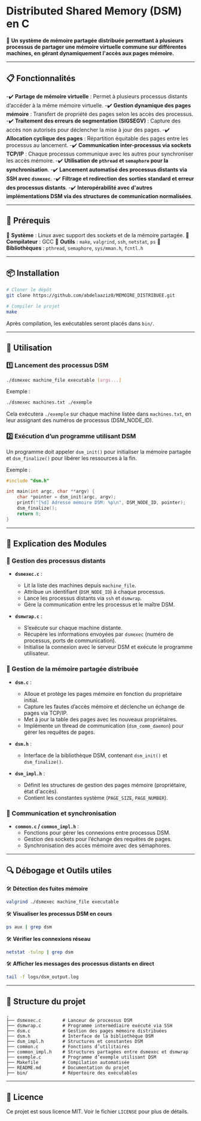 # Distributed Shared Memory (DSM) en C

📢 **Un système de mémoire partagée distribuée permettant à plusieurs processus de partager une mémoire virtuelle commune sur différentes machines, en gérant dynamiquement l'accès aux pages mémoire.**

---

## 📋 Fonctionnalités
-✔️ **Partage de mémoire virtuelle** : Permet à plusieurs processus distants d’accéder à la même mémoire virtuelle.
-✔️ **Gestion dynamique des pages mémoire** : Transfert de propriété des pages selon les accès des processus.
-✔️ **Traitement des erreurs de segmentation (SIGSEGV)** : Capture des accès non autorisés pour déclencher la mise à jour des pages.
-✔️ **Allocation cyclique des pages** : Répartition équitable des pages entre les processus au lancement.
-✔️ **Communication inter-processus via sockets TCP/IP** : Chaque processus communique avec les autres pour synchroniser les accès mémoire.
-✔️ **Utilisation de `pthread` et `semaphore` pour la synchronisation**.
-✔️ **Lancement automatisé des processus distants via SSH avec `dsmexec`**.
-✔️ **Filtrage et redirection des sorties standard et erreur des processus distants**.
-✔️ **Interopérabilité avec d'autres implémentations DSM via des structures de communication normalisées**.

---

## 🔧 Prérequis
📌 **Système** : Linux avec support des sockets et de la mémoire partagée.
📌 **Compilateur** : GCC
📌 **Outils** : `make`, `valgrind`, `ssh`, `netstat`, `ps`
📌 **Bibliothèques** : `pthread`, `semaphore`, `sys/mman.h`, `fcntl.h`

---

## 📦 Installation
```sh
# Cloner le dépôt
git clone https://github.com/abdelaaziz0/MEMOIRE_DISTRIBUEE.git

# Compiler le projet
make
```

Après compilation, les exécutables seront placés dans `bin/`.

---

## 🚀 Utilisation
### 1️⃣ Lancement des processus DSM
```sh
./dsmexec machine_file executable [args...]
```

Exemple :
```sh
./dsmexec machines.txt ./exemple
```
Cela exécutera `./exemple` sur chaque machine listée dans `machines.txt`, en leur assignant des numéros de processus (DSM_NODE_ID).

### 2️⃣ Exécution d’un programme utilisant DSM
Un programme doit appeler `dsm_init()` pour initialiser la mémoire partagée et `dsm_finalize()` pour libérer les ressources à la fin.

Exemple :
```c
#include "dsm.h"

int main(int argc, char **argv) {
    char *pointer = dsm_init(argc, argv);
    printf("[%d] Adresse mémoire DSM: %p\n", DSM_NODE_ID, pointer);
    dsm_finalize();
    return 0;
}
```

---

## 📝 Explication des Modules
### 📌 Gestion des processus distants
- **`dsmexec.c`** :
  - Lit la liste des machines depuis `machine_file`.
  - Attribue un identifiant (`DSM_NODE_ID`) à chaque processus.
  - Lance les processus distants via `ssh` et `dsmwrap`.
  - Gère la communication entre les processus et le maître DSM.

- **`dsmwrap.c`** :
  - S’exécute sur chaque machine distante.
  - Récupère les informations envoyées par `dsmexec` (numéro de processus, ports de communication).
  - Initialise la connexion avec le serveur DSM et exécute le programme utilisateur.

### 📌 Gestion de la mémoire partagée distribuée
- **`dsm.c`** :
  - Alloue et protège les pages mémoire en fonction du propriétaire initial.
  - Capture les fautes d’accès mémoire et déclenche un échange de pages via TCP/IP.
  - Met à jour la table des pages avec les nouveaux propriétaires.
  - Implémente un thread de communication (`dsm_comm_daemon`) pour gérer les requêtes de pages.

- **`dsm.h`** :
  - Interface de la bibliothèque DSM, contenant `dsm_init()` et `dsm_finalize()`.

- **`dsm_impl.h`** :
  - Définit les structures de gestion des pages mémoire (propriétaire, état d'accès).
  - Contient les constantes système (`PAGE_SIZE`, `PAGE_NUMBER`).

### 📌 Communication et synchronisation
- **`common.c` / `common_impl.h`** :
  - Fonctions pour gérer les connexions entre processus DSM.
  - Gestion des sockets pour l’échange des requêtes de pages.
  - Synchronisation des accès mémoire avec des sémaphores.

---

## 🔍 Débogage et Outils utiles
🛠 **Détection des fuites mémoire**
```sh
valgrind ./dsmexec machine_file executable
```

🛠 **Visualiser les processus DSM en cours**
```sh
ps aux | grep dsm
```

🛠 **Vérifier les connexions réseau**
```sh
netstat -tulnp | grep dsm
```

🛠 **Afficher les messages des processus distants en direct**
```sh
tail -f logs/dsm_output.log
```

---

## 📂 Structure du projet
```
.
├── dsmexec.c        # Lanceur de processus DSM
├── dsmwrap.c        # Programme intermédiaire exécuté via SSH
├── dsm.c            # Gestion des pages mémoire distribuées
├── dsm.h            # Interface de la bibliothèque DSM
├── dsm_impl.h       # Structures et constantes DSM
├── common.c         # Fonctions d’utilitaires
├── common_impl.h    # Structures partagées entre dsmexec et dsmwrap
├── exemple.c        # Programme d’exemple utilisant DSM
├── Makefile         # Compilation automatisée
├── README.md        # Documentation du projet
├── bin/             # Répertoire des exécutables
```

---

## 📄 Licence
Ce projet est sous licence MIT. Voir le fichier `LICENSE` pour plus de détails.

